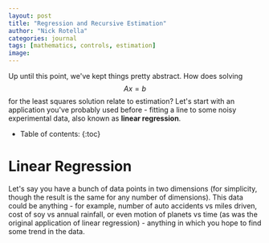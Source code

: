 ```yaml
---
layout: post
title: "Regression and Recursive Estimation"
author: "Nick Rotella"
categories: journal
tags: [mathematics, controls, estimation]
image: 
---
```


Up until this point, we've kept things pretty abstract. How does solving $$Ax=b$$ for the least squares solution relate to estimation? Let's start with an application you've probably used before - fitting a line to some noisy experimental data, also known as **linear regression**.

* Table of contents:
{:toc}

# Linear Regression

Let's say you have a bunch of data points in two dimensions (for simplicity, though the result is the same for any number of dimensions). This data could be anything - for example, number of auto accidents vs miles driven, cost of soy vs annual rainfall, or even motion of planets vs time (as was the original application of linear regression) - anything in which you hope to find some trend in the data. 
